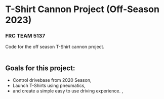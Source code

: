 # T-Shirt Cannon Project (Off-Season 2023)
### FRC TEAM 5137

Code for the off season T-Shirt cannon project. <br> <br> 
## Goals for this project:<br>
- Control drivebase from 2020 Season, <br>
- Launch T-Shirts using pneumatics, <br>
- and create a simple easy to use driving experience. ,<br>

